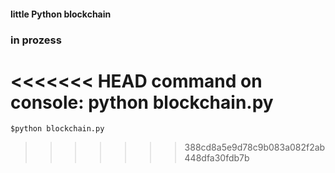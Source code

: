 #### little Python blockchain

### in prozess

<<<<<<< HEAD
command on console:
python blockchain.py
=======
```$python blockchain.py```
>>>>>>> 388cd8a5e9d78c9b083a082f2ab448dfa30fdb7b
